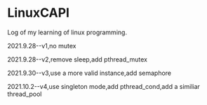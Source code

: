 # LinuxCAPI
Log of my learning of linux programming.

2021.9.28--v1,no mutex

2021.9.28--v2,remove sleep,add pthread_mutex

2021.9.30--v3,use a more valid instance,add semaphore

2021.10.2--v4,use singleton mode,add pthread_cond,add a similiar thread_pool
